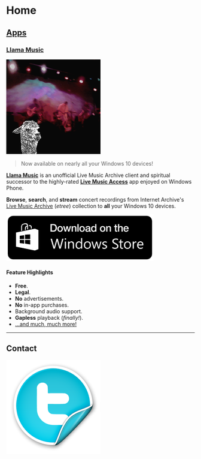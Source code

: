# Home

## [Apps]

### [Llama Music]

[![Llama Music](img/store-lma-252x252.png#right)][link-store-lma]

> Now available on nearly all your Windows 10 devices!

[**Llama Music**][llama music] is an unofficial Live Music Archive client and
spiritual successor to the highly-rated [**Live Music Access**][lma-legacy] app
enjoyed on Windows Phone.

**Browse**, **search**, and **stream** concert recordings from Internet
Archive's [Live Music Archive][link-etree] (_etree_) collection to **all** your
Windows 10 devices.

[![Get it now!](img/download-from-windows-10-app-store.png#right)][link-store-lma]

#### Feature Highlights

- **Free**.
- **Legal**.
- **No** advertisements.
- **No** in-app purchases.
- Background audio support.
- **Gapless** playback (_finally!_).
- [...and much, much more!][llama music features]

----

## Contact

[![@tiwahu](img/twitter-icon-252x252.png)](https://twitter.com/tiwahu/)

[apps]: /apps/index.md
[llama music]: /apps/llama-music/index.md
[llama music features]: /apps/llama-music/index.md#feature-highlights
[lma-legacy]: /apps/live-music-access/index.md
[link-etree]: https://archive.org/details/etree/
[link-store-lma]: https://www.microsoft.com/store/apps/9WZDNCRDCNJT
[link-store-lma-legacy]: https://www.microsoft.com/store/apps/9WZDNCRDCNJX
